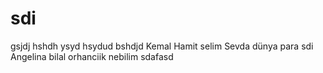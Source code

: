 # sdi
gsjdj
hshdh
ysyd
hsydud
bshdjd
Kemal
Hamit
selim
Sevda 
dünya 
para 
sdi 
Angelina 
bilal 
orhanciik 
nebilim 
sdafasd
